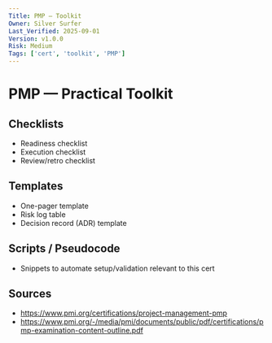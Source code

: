 ```yaml
---
Title: PMP — Toolkit
Owner: Silver Surfer
Last_Verified: 2025-09-01
Version: v1.0.0
Risk: Medium
Tags: ['cert', 'toolkit', 'PMP']
---
```


# PMP — Practical Toolkit

## Checklists
- Readiness checklist
- Execution checklist
- Review/retro checklist

## Templates
- One-pager template
- Risk log table
- Decision record (ADR) template

## Scripts / Pseudocode
- Snippets to automate setup/validation relevant to this cert

## Sources
- https://www.pmi.org/certifications/project-management-pmp
- https://www.pmi.org/-/media/pmi/documents/public/pdf/certifications/pmp-examination-content-outline.pdf
